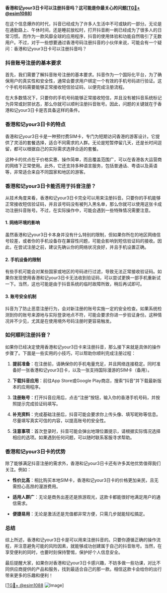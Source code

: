 **香港和记your3日卡可以注册抖音吗？这可能是你最关心的问题[[TG💪+ @esim1088](https://t.me/s/esim1088)]**

在这个信息爆炸的时代，抖音已经成为了许多人生活中不可或缺的一部分。无论是在通勤路上、午休时间，还是睡前放松时，打开抖音刷一刷已经成为了很多人的日常习惯。而作为一款风靡全球的应用程序，抖音的使用体验和功能自然吸引了无数用户。不过，对于一些想要通过香港号码注册抖音的小伙伴来说，可能会有一个疑问：香港和记your3日卡可以注册抖音吗？

### 抖音账号注册的基本要求

首先，我们需要了解抖音账号注册的基本要求。抖音作为一个国际化平台，为了确保用户的真实性和安全性，通常会要求用户绑定一个有效的手机号码进行验证。这个手机号码需要能够正常接收短信验证码，以便完成注册流程。

在大多数情况下，只要你的手机号码能够正常接收短信，并且没有被抖音系统标记为异常或封禁状态，那么你就可以顺利注册抖音账号。因此，问题的关键就在于香港和记your3日卡是否具备这样的条件。

### 香港和记your3日卡的特点

香港和记your3日卡是一种预付费SIM卡，专门为短期访问香港的游客设计。它提供了灵活的套餐选择，适合不同需求的人群。无论是短暂停留几天，还是长时间逗留，都可以根据自己的实际需求选择合适的套餐。

这种卡的优点在于价格实惠、操作简单，而且覆盖范围广，可以在香港各大运营商的网络下正常使用。此外，它还支持多种语言服务，包括普通话、粤语以及英语等，非常适合来自不同国家和地区的游客。

### 香港和记your3日卡能否用于抖音注册？

从技术角度来看，香港和记your3日卡完全可以用来注册抖音。只要你的手机能够正常接收短信验证码，并且该号码没有被列入黑名单，那么你就可以使用这张卡成功注册抖音账号。不过，在实际操作中，可能会遇到一些特殊情况需要注意。

#### 1. 网络环境的影响

虽然香港和记your3日卡本身并没有什么特别的限制，但如果你所在的地区网络信号较差，或者你的手机设备存在兼容性问题，可能会影响到短信验证码的接收。因此，在尝试注册之前，建议先确认你的网络状况良好，并且手机设置正确。

#### 2. 手机设备的限制

有些手机可能会对某些国家或地区的号码进行过滤，导致无法正常接收验证码。如果你发现使用香港和记your3日卡无法收到验证码，可以尝试更换一部手机重新试一下。当然，这也可能是由于抖音系统的临时故障所致，稍后再试即可。

#### 3. 账号安全机制

抖音为了防止恶意注册行为，会对新注册的账号实施一定的安全检查。如果系统检测到你的账号来源地与实际登录地点不符，可能会要求你进一步验证身份。这种情况并不少见，尤其是在使用境外号码注册时更容易触发。

### 如何顺利注册抖音？

如果你已经决定使用香港和记your3日卡来注册抖音，那么接下来就是具体的操作步骤了。下面是一些实用的小技巧，可以帮助你顺利完成注册过程：

1. **提前准备**：在注册前，请确保你的手机电量充足，并且网络连接稳定。同时准备好一张香港和记your3日卡，以及一张支持国际漫游的SIM卡（备用）。
   
2. **下载抖音应用**：前往App Store或Google Play商店，搜索“抖音”并下载最新版本的应用程序。

3. **注册账号**：打开抖音应用后，点击“注册”按钮，输入你的香港手机号码，并按照提示完成验证码填写。

4. **补充资料**：完成基础注册后，抖音可能会要求你上传头像、填写昵称等信息。尽量填写真实可信的内容，以提高账号的安全性。

5. **注意事项**：首次登录时，抖音可能会弹出地理位置提示，请根据实际情况选择相应的选项。如果遇到任何问题，可以随时联系客服寻求帮助。

### 香港和记your3日卡的优势

除了能够满足抖音注册的需求外，香港和记your3日卡还有许多其他优势值得我们关注。例如：

- **性价比高**：相比购买本地SIM卡，香港和记your3日卡的价格更加亲民，且无需担心高昂的漫游费用。
  
- **适用人群广**：无论是商务出差还是旅游观光，这款卡都能很好地满足用户的通信需求。

- **便捷易用**：无论是激活还是充值都非常方便，只需几步就能轻松搞定。

### 总结

综上所述，香港和记your3日卡是可以用来注册抖音的。只要你遵循正确的操作流程，并注意避免可能的风险因素，就能够成功创建属于自己的抖音账号。当然，在享受便利的同时，也要时刻保持警惕，保护好个人信息安全。

最后提醒大家，如果你对香港和记your3日卡感兴趣，不妨多做一些功课，对比不同供应商提供的产品和服务，找到最适合自己的那一款。相信这款卡会给你的出行带来更多的乐趣和便利！

[[TG💪+ @esim1088](https://t.me/s/esim1088) ![Image](https://i.postimg.cc/4NQfJmqS/Snipaste-2025-05-13-00-14-12.png)]